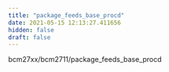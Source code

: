 ```yaml
---
title: "package_feeds_base_procd"
date: 2021-05-15 12:13:27.411656
hidden: false
draft: false
---
```


bcm27xx/bcm2711/package_feeds_base_procd

